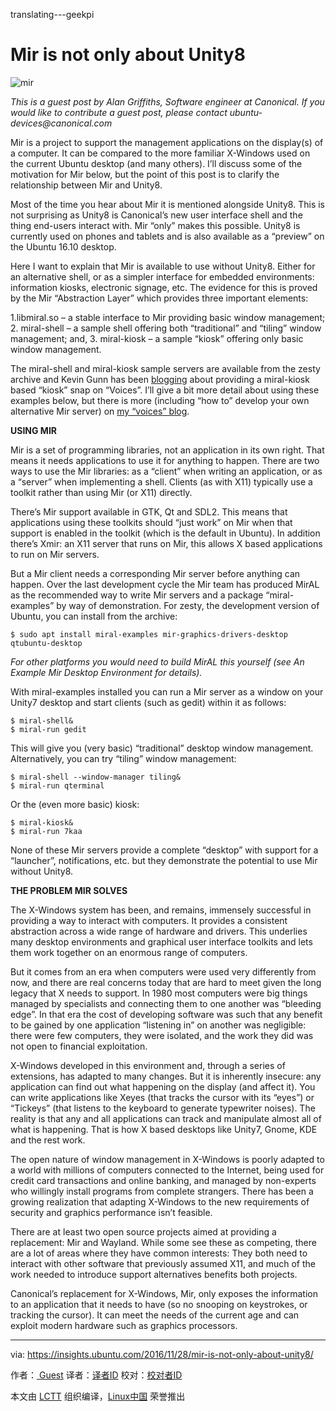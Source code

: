 translating---geekpi

Mir is not only about Unity8
============================================================

 ![mir](https://insights.ubuntu.com/wp-content/uploads/2cf2/MIR.png) 

_This is a guest post by Alan Griffiths, Software engineer at Canonical. If you would like to contribute a guest post, please contact ubuntu-devices@canonical.com_

Mir is a project to support the management applications on the display(s) of a computer. It can be compared to the more familiar X-Windows used on the current Ubuntu desktop (and many others). I’ll discuss some of the motivation for Mir below, but the point of this post is to clarify the relationship between Mir and Unity8.

Most of the time you hear about Mir it is mentioned alongside Unity8\. This is not surprising as Unity8 is Canonical’s new user interface shell and the thing end-users interact with. Mir “only” makes this possible. Unity8 is currently used on phones and tablets and is also available as a “preview” on the Ubuntu 16.10 desktop.

Here I want to explain that Mir is available to use without Unity8\. Either for an alternative shell, or as a simpler interface for embedded environments: information kiosks, electronic signage, etc. The evidence for this is proved by the Mir “Abstraction Layer” which provides three important elements:

1.libmiral.so – a stable interface to Mir providing basic window management;
2\. miral-shell – a sample shell offering both “traditional” and “tiling” window management; and,
3\. miral-kiosk – a sample “kiosk” offering only basic window management.

The miral-shell and miral-kiosk sample servers are available from the zesty archive and Kevin Gunn has been [blogging][1] about providing a miral-kiosk based “kiosk” snap on “Voices”. I’ll give a bit more detail about using these examples below, but there is more (including “how to” develop your own alternative Mir server) on [my “voices” blog][2].

**USING MIR**

Mir is a set of programming libraries, not an application in its own right. That means it needs applications to use it for anything to happen. There are two ways to use the Mir libraries: as a “client” when writing an application, or as a “server” when implementing a shell. Clients (as with X11) typically use a toolkit rather than using Mir (or X11) directly.

There’s Mir support available in GTK, Qt and SDL2\. This means that applications using these toolkits should “just work” on Mir when that support is enabled in the toolkit (which is the default in Ubuntu). In addition there’s Xmir: an X11 server that runs on Mir, this allows X based applications to run on Mir servers.

But a Mir client needs a corresponding Mir server before anything can happen. Over the last development cycle the Mir team has produced MirAL as the recommended way to write Mir servers and a package “miral-examples” by way of demonstration. For zesty, the development version of Ubuntu, you can install from the archive:

```
$ sudo apt install miral-examples mir-graphics-drivers-desktop qtubuntu-desktop
```

_For other platforms you would need to build MirAL this yourself (see An Example Mir Desktop Environment for details)._

With miral-examples installed you can run a Mir server as a window on your Unity7 desktop and start clients (such as gedit) within it as follows:

```
$ miral-shell&
$ miral-run gedit
```

This will give you (very basic) “traditional” desktop window management. Alternatively, you can try “tiling” window management:

```
$ miral-shell --window-manager tiling&
$ miral-run qterminal
```

Or the (even more basic) kiosk:

```
$ miral-kiosk&
$ miral-run 7kaa
```

None of these Mir servers provide a complete “desktop” with support for a “launcher”, notifications, etc. but they demonstrate the potential to use Mir without Unity8.

**THE PROBLEM MIR SOLVES**

The X-Windows system has been, and remains, immensely successful in providing a way to interact with computers. It provides a consistent abstraction across a wide range of hardware and drivers. This underlies many desktop environments and graphical user interface toolkits and lets them work together on an enormous range of computers.

But it comes from an era when computers were used very differently from now, and there are real concerns today that are hard to meet given the long legacy that X needs to support.
In 1980 most computers were big things managed by specialists and connecting them to one another was “bleeding edge”. In that era the cost of developing software was such that any benefit to be gained by one application “listening in” on another was negligible: there were few computers, they were isolated, and the work they did was not open to financial exploitation.

X-Windows developed in this environment and, through a series of extensions, has adapted to many changes. But it is inherently insecure: any application can find out what happening on the display (and affect it). You can write applications like Xeyes (that tracks the cursor with its “eyes”) or “Tickeys” (that listens to the keyboard to generate typewriter noises). The reality is that any and all applications can track and manipulate almost all of what is happening. That is how X based desktops like Unity7, Gnome, KDE and the rest work.

The open nature of window management in X-Windows is poorly adapted to a world with millions of computers connected to the Internet, being used for credit card transactions and online banking, and managed by non-experts who willingly install programs from complete strangers. There has been a growing realization that adapting X-Windows to the new requirements of security and graphics performance isn’t feasible.

There are at least two open source projects aimed at providing a replacement: Mir and Wayland. While some see these as competing, there are a lot of areas where they have common interests: They both need to interact with other software that previously assumed X11, and much of the work needed to introduce support alternatives benefits both projects.

Canonical’s replacement for X-Windows, Mir, only exposes the information to an application that it needs to have (so no snooping on keystrokes, or tracking the cursor). It can meet the needs of the current age and can exploit modern hardware such as graphics processors.

--------------------------------------------------------------------------------

via: https://insights.ubuntu.com/2016/11/28/mir-is-not-only-about-unity8/

作者：[ Guest][a]
译者：[译者ID](https://github.com/译者ID)
校对：[校对者ID](https://github.com/校对者ID)

本文由 [LCTT](https://github.com/LCTT/TranslateProject) 组织编译，[Linux中国](https://linux.cn/) 荣誉推出

[a]:https://insights.ubuntu.com/author/guest/
[1]:http://voices.canonical.com/kevin.gunn/
[2]:http://voices.canonical.com/alan.griffiths/
